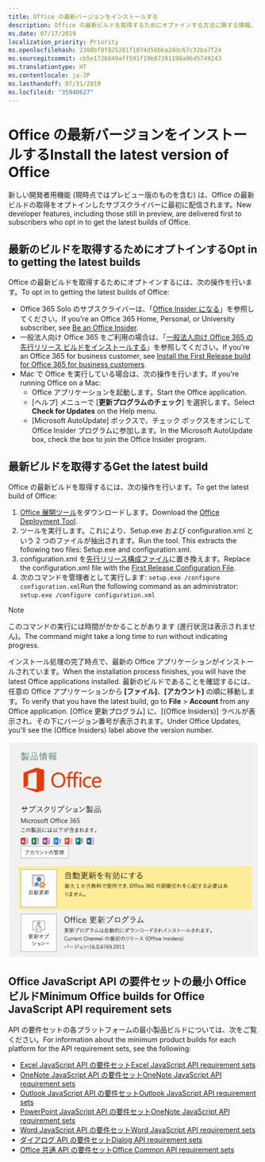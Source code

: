 ```yaml
---
title: Office の最新バージョンをインストールする
description: Office の最新ビルドを取得するためにオプトインする方法に関する情報。
ms.date: 07/17/2019
localization_priority: Priority
ms.openlocfilehash: 2308bf8f825201f1074d56bba2ddc67c32ba7f24
ms.sourcegitcommit: cb5e1726849aff591f19b07391198a96d5749243
ms.translationtype: HT
ms.contentlocale: ja-JP
ms.lasthandoff: 07/31/2019
ms.locfileid: "35940627"
---
```

# <a name="install-the-latest-version-of-office"></a><span data-ttu-id="eb05f-103">Office の最新バージョンをインストールする</span><span class="sxs-lookup"><span data-stu-id="eb05f-103">Install the latest version of Office</span></span>

<span data-ttu-id="eb05f-104">新しい開発者用機能 (現時点ではプレビュー版のものを含む) は、Office の最新ビルドの取得をオプトインしたサブスクライバーに最初に配信されます。</span><span class="sxs-lookup"><span data-stu-id="eb05f-104">New developer features, including those still in preview, are delivered first to subscribers who opt in to get the latest builds of Office.</span></span>

## <a name="opt-in-to-getting-the-latest-builds"></a><span data-ttu-id="eb05f-105">最新のビルドを取得するためにオプトインする</span><span class="sxs-lookup"><span data-stu-id="eb05f-105">Opt in to getting the latest builds</span></span>

<span data-ttu-id="eb05f-106">Office の最新ビルドを取得するためにオプトインするには、次の操作を行います。</span><span class="sxs-lookup"><span data-stu-id="eb05f-106">To opt in to getting the latest builds of Office:</span></span>

- <span data-ttu-id="eb05f-107">Office 365 Solo のサブスクライバーは、「[Office Insider になる](https://products.office.com/office-insider)」を参照してください。</span><span class="sxs-lookup"><span data-stu-id="eb05f-107">If you're an Office 365 Home, Personal, or University subscriber, see [Be an Office Insider](https://products.office.com/office-insider).</span></span>
- <span data-ttu-id="eb05f-108">一般法人向け Office 365 をご利用の場合は、「[一般法人向け Office 365 の先行リリース ビルドをインストールする](https://support.office.com/article/Install-the-First-Release-build-for-Office-365-for-business-customers-4dd8ba40-73c0-4468-b778-c7b744d03ead)」を参照してください。</span><span class="sxs-lookup"><span data-stu-id="eb05f-108">If you're an Office 365 for business customer, see [Install the First Release build for Office 365 for business customers](https://support.office.com/article/Install-the-First-Release-build-for-Office-365-for-business-customers-4dd8ba40-73c0-4468-b778-c7b744d03ead).</span></span>
- <span data-ttu-id="eb05f-109">Mac で Office を実行している場合は、次の操作を行います。</span><span class="sxs-lookup"><span data-stu-id="eb05f-109">If you're running Office on a Mac:</span></span>
  - <span data-ttu-id="eb05f-110">Office アプリケーションを起動します。</span><span class="sxs-lookup"><span data-stu-id="eb05f-110">Start the Office application.</span></span>
  - <span data-ttu-id="eb05f-111">[ヘルプ] メニューで [**更新プログラムのチェック**] を選択します。</span><span class="sxs-lookup"><span data-stu-id="eb05f-111">Select **Check for Updates** on the Help menu.</span></span>
  - <span data-ttu-id="eb05f-112">[Microsoft AutoUpdate] ボックスで、チェック ボックスをオンにして Office Insider プログラムに参加します。</span><span class="sxs-lookup"><span data-stu-id="eb05f-112">In the Microsoft AutoUpdate box, check the box to join the Office Insider program.</span></span>

## <a name="get-the-latest-build"></a><span data-ttu-id="eb05f-113">最新ビルドを取得する</span><span class="sxs-lookup"><span data-stu-id="eb05f-113">Get the latest build</span></span>

<span data-ttu-id="eb05f-114">Office の最新ビルドを取得するには、次の操作を行います。</span><span class="sxs-lookup"><span data-stu-id="eb05f-114">To get the latest build of Office:</span></span>

1. <span data-ttu-id="eb05f-115">[Office 展開ツール](https://www.microsoft.com/download/details.aspx?id=49117)をダウンロードします。</span><span class="sxs-lookup"><span data-stu-id="eb05f-115">Download the [Office Deployment Tool](https://www.microsoft.com/download/details.aspx?id=49117).</span></span>
2. <span data-ttu-id="eb05f-p101">ツールを実行します。これにより、Setup.exe および configuration.xml という 2 つのファイルが抽出されます。</span><span class="sxs-lookup"><span data-stu-id="eb05f-p101">Run the tool. This extracts the following two files: Setup.exe and configuration.xml.</span></span>
3. <span data-ttu-id="eb05f-118">configuration.xml を[先行リリース構成ファイル](https://raw.githubusercontent.com/OfficeDev/Office-Add-in-Commands-Samples/master/Tools/FirstReleaseConfig/configuration.xml)に置き換えます。</span><span class="sxs-lookup"><span data-stu-id="eb05f-118">Replace the configuration.xml file with the [First Release Configuration File](https://raw.githubusercontent.com/OfficeDev/Office-Add-in-Commands-Samples/master/Tools/FirstReleaseConfig/configuration.xml).</span></span>
4. <span data-ttu-id="eb05f-119">次のコマンドを管理者として実行します: `setup.exe /configure configuration.xml`</span><span class="sxs-lookup"><span data-stu-id="eb05f-119">Run the following command as an administrator:  `setup.exe /configure configuration.xml`</span></span>

> [!NOTE]
> <span data-ttu-id="eb05f-120">このコマンドの実行には時間がかかることがあります (進行状況は表示されません)。</span><span class="sxs-lookup"><span data-stu-id="eb05f-120">The command might take a long time to run without indicating progress.</span></span>

<span data-ttu-id="eb05f-121">インストール処理の完了時点で、最新の Office アプリケーションがインストールされています。</span><span class="sxs-lookup"><span data-stu-id="eb05f-121">When the installation process finishes, you will have the latest Office applications installed.</span></span> <span data-ttu-id="eb05f-122">最新のビルドであることを確認するには、任意の Office アプリケーションから **[ファイル]**、**[アカウント]** の順に移動します。</span><span class="sxs-lookup"><span data-stu-id="eb05f-122">To verify that you have the latest build, go to **File** > **Account** from any Office application.</span></span> <span data-ttu-id="eb05f-123">[Office 更新プログラム] に、[(Office Insiders)] ラベルが表示され、その下にバージョン番号が表示されます。</span><span class="sxs-lookup"><span data-stu-id="eb05f-123">Under Office Updates, you'll see the (Office Insiders) label above the version number.</span></span>

![Office Insiders のラベルと製品情報を示すスクリーンショット](../images/office-insiders.png)

## <a name="minimum-office-builds-for-office-javascript-api-requirement-sets"></a><span data-ttu-id="eb05f-125">Office JavaScript API の要件セットの最小 Office ビルド</span><span class="sxs-lookup"><span data-stu-id="eb05f-125">Minimum Office builds for Office JavaScript API requirement sets</span></span>

<span data-ttu-id="eb05f-126">API の要件セットの各プラットフォームの最小製品ビルドについては、次をご覧ください。</span><span class="sxs-lookup"><span data-stu-id="eb05f-126">For information about the minimum product builds for each platform for the API requirement sets, see the following:</span></span>

- [<span data-ttu-id="eb05f-127">Excel JavaScript API の要件セット</span><span class="sxs-lookup"><span data-stu-id="eb05f-127">Excel JavaScript API requirement sets</span></span>](/office/dev/add-ins/reference/requirement-sets/excel-api-requirement-sets)
- [<span data-ttu-id="eb05f-128">OneNote JavaScript API の要件セット</span><span class="sxs-lookup"><span data-stu-id="eb05f-128">OneNote JavaScript API requirement sets</span></span>](/office/dev/add-ins/reference/requirement-sets/onenote-api-requirement-sets)
- [<span data-ttu-id="eb05f-129">Outlook JavaScript API の要件セット</span><span class="sxs-lookup"><span data-stu-id="eb05f-129">Outlook JavaScript API requirement sets</span></span>](/office/dev/add-ins/reference/requirement-sets/outlook-api-requirement-sets)
- [<span data-ttu-id="eb05f-130">PowerPoint JavaScript API の要件セット</span><span class="sxs-lookup"><span data-stu-id="eb05f-130">OneNote JavaScript API requirement sets</span></span>](/office/dev/add-ins/reference/requirement-sets/powerpoint-api-requirement-sets)
- [<span data-ttu-id="eb05f-131">Word JavaScript API の要件セット</span><span class="sxs-lookup"><span data-stu-id="eb05f-131">Word JavaScript API requirement sets</span></span>](/office/dev/add-ins/reference/requirement-sets/word-api-requirement-sets)
- [<span data-ttu-id="eb05f-132">ダイアログ API の要件セット</span><span class="sxs-lookup"><span data-stu-id="eb05f-132">Dialog API requirement sets</span></span>](/office/dev/add-ins/reference/requirement-sets/dialog-api-requirement-sets)
- [<span data-ttu-id="eb05f-133">Office 共通 API の要件セット</span><span class="sxs-lookup"><span data-stu-id="eb05f-133">Office Common API requirement sets</span></span>](/office/dev/add-ins/reference/requirement-sets/office-add-in-requirement-sets)
